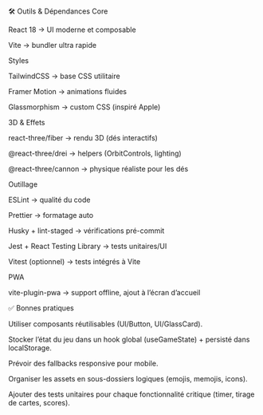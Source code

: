🛠️ Outils & Dépendances
Core

React 18 → UI moderne et composable

Vite → bundler ultra rapide

Styles

TailwindCSS → base CSS utilitaire

Framer Motion → animations fluides

Glassmorphism → custom CSS (inspiré Apple)

3D & Effets

react-three/fiber → rendu 3D (dés interactifs)

@react-three/drei → helpers (OrbitControls, lighting)

@react-three/cannon → physique réaliste pour les dés

Outillage

ESLint → qualité du code

Prettier → formatage auto

Husky + lint-staged → vérifications pré-commit

Jest + React Testing Library → tests unitaires/UI

Vitest (optionnel) → tests intégrés à Vite

PWA

vite-plugin-pwa → support offline, ajout à l’écran d’accueil


✅ Bonnes pratiques

Utiliser composants réutilisables (UI/Button, UI/GlassCard).

Stocker l’état du jeu dans un hook global (useGameState) + persisté dans localStorage.

Prévoir des fallbacks responsive pour mobile.

Organiser les assets en sous-dossiers logiques (emojis, memojis, icons).

Ajouter des tests unitaires pour chaque fonctionnalité critique (timer, tirage de cartes, scores).